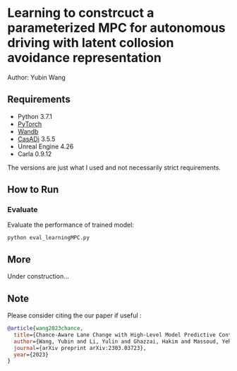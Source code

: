 # Learning to constrcuct a parameterized MPC for autonomous driving with latent collosion avoidance representation
Author: Yubin Wang

## Requirements
* Python 3.7.1 
* [PyTorch](http://pytorch.org/)
* [Wandb](https://wandb.ai)
* [CasADi](https://web.casadi.org/) 3.5.5
* Unreal Engine 4.26
* Carla 0.9.12

The versions are just what I used and not necessarily strict requirements.

## How to Run


### Evaluate

Evaluate the performance of trained model:
```shell
python eval_learningMPC.py
```

## More

Under construction...

## Note

Please consider citing the our paper if useful :

```bibtex
@article{wang2023chance,
  title={Chance-Aware Lane Change with High-Level Model Predictive Control Through Curriculum Reinforcement Learning},
  author={Wang, Yubin and Li, Yulin and Ghazzai, Hakim and Massoud, Yehia and Ma, Jun},
  journal={arXiv preprint arXiv:2303.03723},
  year={2023}
}
```
